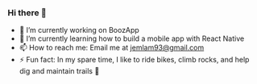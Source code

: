 ### Hi there 👋

- 🔭 I’m currently working on BoozApp
- 🌱 I’m currently learning how to build a mobile app with React Native
- 📫 How to reach me: Email me at jemlam93@gmail.com
- ⚡ Fun fact: In my spare time, I like to ride bikes, climb rocks, and help dig and maintain trails 🚵

<!--
**jess-lam/jess-lam** is a ✨ _special_ ✨ repository because its `README.md` (this file) appears on your GitHub profile.

Here are some ideas to get you started:

- 🔭 I’m currently working on BoozApp
- 🌱 I’m currently learning how to build a mobile app with React Native
- 📫 How to reach me: Email me at jemlam93@gmail.com
- ⚡ Fun fact: In my spare time, I like to ride bikes, climb rocks, and help dig trails 🚵
